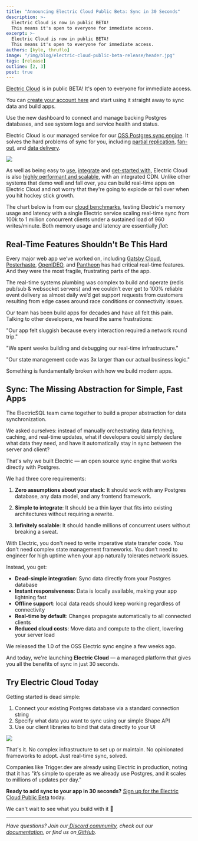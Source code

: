 ```yaml
---
title: "Announcing Electric Cloud Public Beta: Sync in 30 Seconds"
description: >-
  Electric Cloud is now in public BETA!
  This means it's open to everyone for immediate access.
excerpt: >-
  Electric Cloud is now in public BETA!
  This means it's open to everyone for immediate access.
authors: [kyle, thruflo]
image: "/img/blog/electric-cloud-public-beta-release/header.jpg"
tags: [release]
outline: [2, 3]
post: true
---
```


<script setup>
  import ScalabilityChart from '../../src/components/ScalabilityChart.vue'
</script>

[Electric Cloud](https://dashboard.electric-sql.cloud) is in public BETA! It's open to everyone for immediate access.

You can [create your account here](https://dashboard.electric-sql.cloud) and start using it straight away to sync data and build apps.

Use the new dashboard to connect and manage backing Postgres databases, and see system logs and service health and status.

Electric Cloud is our managed service for our [OSS Postgres sync engine](https://electric-sql.com/). It solves the hard problems of sync for you, including [partial replication](https://electric-sql.com/docs/guides/shapes), [fan-out](https://electric-sql.com/docs/api/http#caching), and [data delivery](https://electric-sql.com/docs/api/http).

<a href="https://dashboard.electric-sql.cloud" class="no-visual">
  <img src="/img/blog/electric-cloud-public-beta-release/dashboard.png" />
</a>

As well as being easy to [use](/docs/intro), [integrate](/blog/2024/11/21/local-first-with-your-existing-api) and [get-started with](/docs/quickstart), Electric Cloud is also [highly performant and scalable](/docs/reference/benchmarks#cloud), with an integrated CDN. Unlike other systems that demo well and fall over, you can build real-time apps on Electric Cloud and not worry that they're going to explode or fall over when you hit hockey stick growth.

The chart below is from our [cloud benchmarks](/docs/reference/benchmarks#cloud), testing Electric's memory usage and latency with a single Electric service scaling real-time sync from 100k to 1 million concurrent clients under a sustained load of 960 writes/minute. Both memory usage and latency are essentially <em>flat</em>:

<figure>
  <ScalabilityChart />
</figure>

## **Real-Time Features Shouldn't Be This Hard**

Every major web app we’ve worked on, including [Gatsby Cloud](https://www.gatsbyjs.com/docs/reference/cloud/what-is-gatsby-cloud/), [Posterhaste](https://www.posterhaste.com/), [OpenIDEO](https://www.openideo.com/), and [Pantheon](https://pantheon.io/) has had critical real-time features. And they were the most fragile, frustrating parts of the app.

The real-time systems plumbing was complex to build and operate (redis pub/sub & websocket servers) and we couldn’t ever get to 100% reliable event delivery as almost daily we’d get support requests from customers resulting from edge cases around race conditions or connectivity issues.

Our team has been build apps for decades and have all felt this pain. Talking to other developers, we heard the same frustrations:

"Our app felt sluggish because every interaction required a network round trip."

"We spent weeks building and debugging our real-time infrastructure."

"Our state management code was 3x larger than our actual business logic."

Something is fundamentally broken with how we build modern apps.


## **Sync: The Missing Abstraction for Simple, Fast Apps**

The ElectricSQL team came together to build a proper abstraction for data synchronization.

We asked ourselves: instead of manually orchestrating data fetching, caching, and real-time updates, what if developers could simply declare what data they need, and have it automatically stay in sync between the server and client?

That's why we built Electric — an open source sync engine that works directly with Postgres.

We had three core requirements:

1. **Zero assumptions about your stack**: It should work with any Postgres database, any data model, and any frontend framework.

2. **Simple to integrate**: It should be a thin layer that fits into existing architectures without requiring a rewrite.

3. **Infinitely scalable**: It should handle millions of concurrent users without breaking a sweat.


With Electric, you don't need to write imperative state transfer code. You don't need complex state management frameworks. You don't need to engineer for high uptime when your app naturally tolerates network issues.

Instead, you get:

* **Dead-simple integration**: Sync data directly from your Postgres database
* **Instant responsiveness**: Data is locally available, making your app lightning fast
* **Offline support**: local data reads should keep working regardless of connectivity
* **Real-time by default**: Changes propagate automatically to all connected clients
* **Reduced cloud costs**: Move data and compute to the client, lowering your server load

We released the 1.0 of the OSS Electric sync engine a few weeks ago.

And today, we're launching **Electric Cloud** — a managed platform that gives you all the benefits of sync in just 30 seconds.

## **Try Electric Cloud Today**

Getting started is dead simple:

1. Connect your existing Postgres database via a standard connection string
2. Specify what data you want to sync using our simple Shape API
3. Use our client libraries to bind that data directly to your UI

<img src="/img/blog/electric-cloud-public-beta-release/dashboard.png" />

That's it. No complex infrastructure to set up or maintain. No opinionated frameworks to adopt. Just real-time sync, solved.

Companies like Trigger.dev are already using Electric in production, noting that it has "it’s simple to operate as we already use Postgres, and it scales to millions of updates per day."

**Ready to add sync to your app in 30 seconds?** [Sign up for the Electric Cloud Public Beta](https://dashboard.electric-sql.cloud) today.

We can't wait to see what you build with it 🚀

---

*Have questions? Join our[ Discord community](https://discord.gg/electric), check out our[ documentation](https://electric-sql.com/docs), or find us on[ GitHub](https://github.com/electric-sql/electric).*

